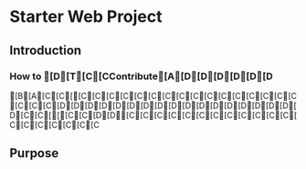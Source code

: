 # Starter Web Project
## Introduction
### How to [D[T[C[CContribute[A[D[D[D[D[D[D
[B[A[C[C[[C[C[C[C[C[C[C[C[C[C[C[C[C[C[C[C[C[C[C[D[D[D[D[D[D[D[D[D[D[D[D[D[D[D[D[D[D[C[C[[[C[C[D[D[C[C[C[C[C[C[C[C[C[C[C[C[C[C[C[C[C[C[C

## Purpose
